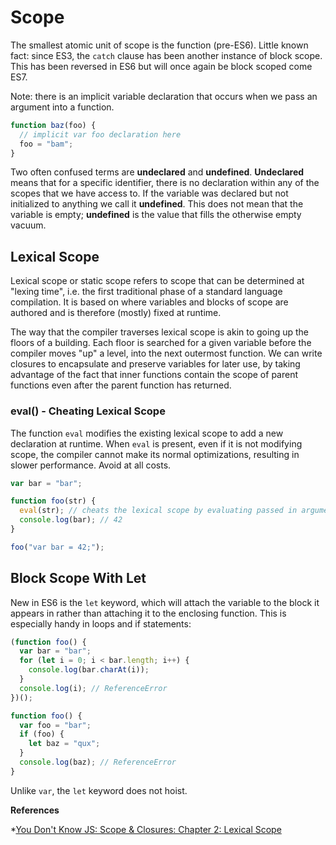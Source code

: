 # Scope

The smallest atomic unit of scope is the function (pre-ES6). Little known fact: since ES3, the `catch` clause has been another instance of block scope. This has been reversed in ES6 but will once again be block scoped come ES7.

Note: there is an implicit variable declaration that occurs when we pass an argument into a function.

```javascript
function baz(foo) {
  // implicit var foo declaration here
  foo = "bam";
}
```

Two often confused terms are **undeclared** and **undefined**. **Undeclared** means that for a specific identifier, there is no declaration within any of the scopes that we have access to. If the variable was declared but not initialized to anything we call it **undefined**. This does not mean that the variable is empty; **undefined** is the value that fills the otherwise empty vacuum.

## Lexical Scope

Lexical scope or static scope refers to scope that can be determined at "lexing time", i.e. the first traditional phase of a standard language compilation. It is based on where variables and blocks of scope are authored and is therefore (mostly) fixed at runtime.

The way that the compiler traverses lexical scope is akin to going up the floors of a building. Each floor is searched for a given variable before the compiler moves "up" a level, into the next outermost function. We can write closures to encapsulate and preserve variables for later use, by taking advantage of the fact that inner functions contain the scope of parent functions even after the parent function has returned.

### eval() - Cheating Lexical Scope

The function `eval` modifies the existing lexical scope to add a new declaration at runtime. When `eval` is present, even if it is not modifying scope, the compiler cannot make its normal optimizations, resulting in slower performance. Avoid at all costs.

```javascript
var bar = "bar";

function foo(str) {
  eval(str); // cheats the lexical scope by evaluating passed in argument
  console.log(bar); // 42
}

foo("var bar = 42;");

```

## Block Scope With Let

New in ES6 is the `let` keyword, which will attach the variable to the block it appears in rather than attaching it to the enclosing function. This is especially handy in loops and if statements:

```javascript
(function foo() {
  var bar = "bar";
  for (let i = 0; i < bar.length; i++) {
    console.log(bar.charAt(i));
  }
  console.log(i); // ReferenceError
})();
```

```javascript
function foo() {
  var foo = "bar";
  if (foo) {
    let baz = "qux";
  }
  console.log(baz); // ReferenceError
}
```

Unlike `var`, the `let` keyword does not hoist.

**References**

  *[You Don't Know JS: Scope & Closures: Chapter 2: Lexical Scope](/https://github.com/getify/You-Dont-Know-JS/blob/master/scope%20%26%20closures/ch2.md)
